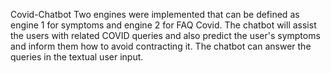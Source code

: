 Covid-Chatbot
Two engines were implemented that can be defined as engine 1 for symptoms and engine 2 for FAQ Covid.​ The chatbot will assist the users with related COVID queries and also predict the user's symptoms and inform them how to avoid contracting it. The chatbot can answer the queries in the textual user input.
